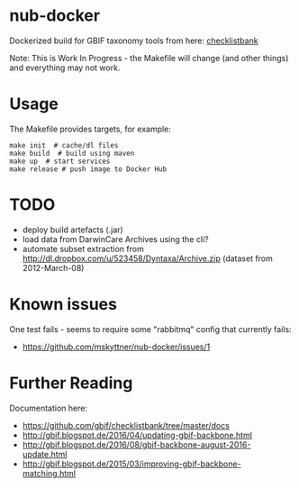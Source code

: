 # nub-docker

Dockerized build for GBIF taxonomy tools from here: [checklistbank](https://github.com/gbif/checklistbank)

Note: This is Work In Progress - the Makefile will change (and other things) and everything may not work.

# Usage

The Makefile provides targets, for example:

	make init  # cache/dl files
	make build  # build using maven
	make up  # start services
	make release # push image to Docker Hub	

# TODO

- deploy build artefacts (.jar)
- load data from DarwinCare Archives using the cli?
- automate subset extraction from http://dl.dropbox.com/u/523458/Dyntaxa/Archive.zip (dataset from 2012-March-08)

# Known issues

One test fails - seems to require some "rabbitmq" config that currently fails:

- https://github.com/mskyttner/nub-docker/issues/1

# Further Reading

Documentation here:

- https://github.com/gbif/checklistbank/tree/master/docs
- http://gbif.blogspot.de/2016/04/updating-gbif-backbone.html
- http://gbif.blogspot.de/2016/08/gbif-backbone-august-2016-update.html
- http://gbif.blogspot.de/2015/03/improving-gbif-backbone-matching.html
